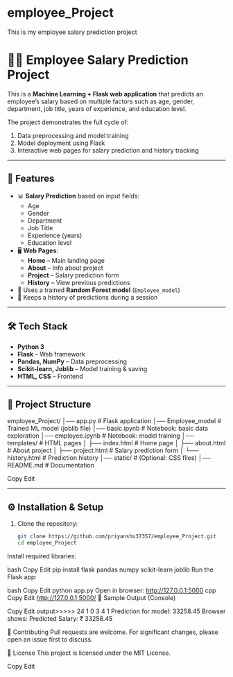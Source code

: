 # employee_Project
This is my employee salary prediction project 


# 🧑‍💼 Employee Salary Prediction Project

This is a **Machine Learning + Flask web application** that predicts an employee’s salary based on multiple factors such as age, gender, department, job title, years of experience, and education level.  

The project demonstrates the full cycle of:
1. Data preprocessing and model training  
2. Model deployment using Flask  
3. Interactive web pages for salary prediction and history tracking  

---

## 🚀 Features
- 📊 **Salary Prediction** based on input fields:
  - Age
  - Gender
  - Department
  - Job Title
  - Experience (years)
  - Education level
- 🖥️ **Web Pages**:
  - **Home** – Main landing page  
  - **About** – Info about project  
  - **Project** – Salary prediction form  
  - **History** – View previous predictions
- 🔮 Uses a trained **Random Forest model** (`Employee_model`)  
- 📝 Keeps a history of predictions during a session  

---

## 🛠️ Tech Stack
- **Python 3**  
- **Flask** – Web framework  
- **Pandas, NumPy** – Data preprocessing  
- **Scikit-learn, Joblib** – Model training & saving  
- **HTML, CSS** – Frontend  

---

## 📂 Project Structure
employee_Project/
│── app.py # Flask application
│── Employee_model # Trained ML model (joblib file)
│── basic.ipynb # Notebook: basic data exploration
│── employee.ipynb # Notebook: model training
│── templates/ # HTML pages
│ ├── index.html # Home page
│ ├── about.html # About project
│ ├── project.html # Salary prediction form
│ └── history.html # Prediction history
│── static/ # (Optional: CSS files)
│── README.md # Documentation


Copy
Edit

---

## ⚙️ Installation & Setup

1. Clone the repository:
   ```bash
   git clone https://github.com/priyanshu37357/employee_Project.git
   cd employee_Project
Install required libraries:

bash
Copy
Edit
pip install flask pandas numpy scikit-learn joblib
Run the Flask app:

bash
Copy
Edit
python app.py
Open in browser:
 http://127.0.0.1:5000
cpp
Copy
Edit
http://127.0.0.1:5000/
📸 Sample Output (Console)

Copy
Edit
output>>>>> 24 1 0 3 4 1
Prediction for model: 33258.45
Browser shows:
Predicted Salary: ₹ 33258.45

🤝 Contributing
Pull requests are welcome. For significant changes, please open an issue first to discuss.

📝 License
This project is licensed under the MIT License.


Copy
Edit

